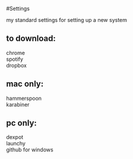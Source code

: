 #Settings

my standard settings for setting up a new system

## to download:
chrome  
spotify  
dropbox  

## mac only:
hammerspoon  
karabiner

## pc only: 
dexpot  
launchy  
github for windows  
